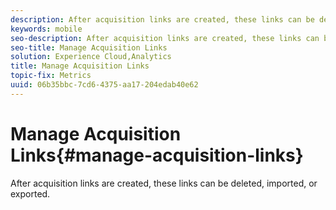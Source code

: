 ```yaml
---
description: After acquisition links are created, these links can be deleted, imported, or exported.
keywords: mobile
seo-description: After acquisition links are created, these links can be deleted, imported, or exported.
seo-title: Manage Acquisition Links
solution: Experience Cloud,Analytics
title: Manage Acquisition Links
topic-fix: Metrics
uuid: 06b35bbc-7cd6-4375-aa17-204edab40e62
---
```


# Manage Acquisition Links{#manage-acquisition-links}

After acquisition links are created, these links can be deleted, imported, or exported.

